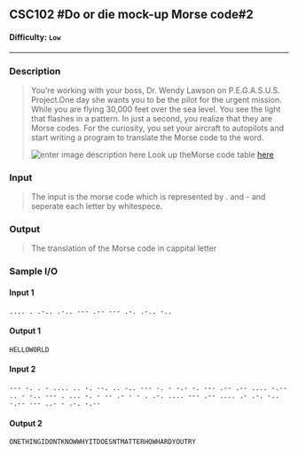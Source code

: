 
## CSC102 #Do or die mock-up Morse code#2

#### Difficulty: `Low`

- - -

### Description

> You’re working with your boss, Dr. Wendy Lawson on P.E.G.A.S.U.S. Project.One day she wants you to be the pilot for the urgent mission. While you are flying 30,000 feet over the sea level. You see the light that flashes in a pattern. In just a second, you realize that they are Morse codes. For the curiosity, you set your aircraft to autopilots and start writing a program to translate the Morse code to the word.
>
>![enter image description here](https://media.daysoftheyear.com/20171223114045/learn-your-name-in-morse-code-day-1.jpg)
>Look up theMorse code table [here](https://morsecode.scphillips.com/morse2.html)
### Input

>The input is the morse code which is represented by . and - and seperate each letter by whitespece.

### Output

> The translation of the Morse code in cappital letter

### Sample I/O

#### Input 1

```
.... . .-.. .-.. --- .-- --- .-. .-.. -..
```

#### Output 1

```
HELLOWORLD
```

#### Input 2

```
--- -. . - .... .. -. --. .. -.. --- -. - -.- -. --- .-- .-- .... -.-- .. - -.. --- . ... -. - -- .- - - . .-. .... --- .-- .... .- .-. -.. -.-- --- ..- - .-. -.--
```

#### Output 2

```
ONETHINGIDONTKNOWWHYITDOESNTMATTERHOWHARDYOUTRY
```

